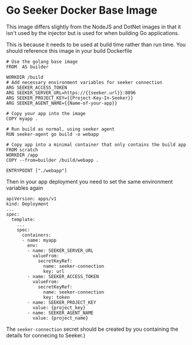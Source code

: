 # Go Seeker Docker Base Image

This image differs slightly from the NodeJS and DotNet images in that it isn't used by the injector but is used for when building Go applications.

This is because it needs to be used at build time rather than run time. You should reference this image in your build Dockerfile

```
# Use the golang base image
FROM  AS builder

WORKDIR /build
# Add necessary environment variables for seeker connection
ARG SEEKER_ACCESS_TOKEN
ARG SEEKER_SERVER_URL=https://{{seeker.url}}:8096
ARG SEEKER_PROJECT_KEY={{Project-Key-In-Seeker}}  
ARG SEEKER_AGENT_NAME={{Name-of-your-app}}

# Copy your app into the image
COPY myapp .

# Run build as normal, using seeker agent
RUN seeker-agent go build -o webapp

# Copy app into a minimal container that only contains the build app
FROM scratch
WORKDIR /app
COPY --from=builder /build/webapp .

ENTRYPOINT ["./webapp"]
```

Then in your app deployment you need to set the same environment variables again

```
apiVersion: apps/v1
kind: Deployment
...
spec:
  template:
    ...
    spec:
      containers:
      - name: myapp
        env:
        - name: SEEKER_SERVER_URL
          valueFrom:
            secretKeyRef:
              name: seeker-connection
              key: url
        - name: SEEKER_ACCESS_TOKEN
          valueFrom:
            secretKeyRef:
              name: seeker-connection
              key: token
        - name: SEEKER_PROJECT_KEY
          value: {project_key}
        - name: SEEKER_AGENT_NAME
          value: {project_name}
```

The `seeker-connection` secret should be created by you containing the details for connecing to Seeker.)
